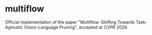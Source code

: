 # multiflow
Official implementation of the paper "Multiflow: Shifting Towards Task-Agnostic Vision-Language Pruning", accepted at CVPR 2024.
